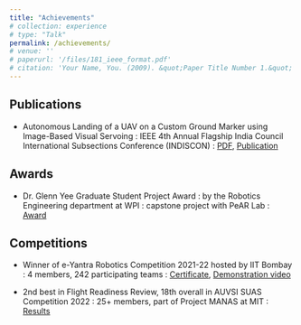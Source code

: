 ```yaml
---
title: "Achievements"
# collection: experience
# type: "Talk"
permalink: /achievements/
# venue: ''
# paperurl: '/files/181_ieee_format.pdf'
# citation: 'Your Name, You. (2009). &quot;Paper Title Number 1.&quot; <i>Journal 1</i>. 1(1).'
---
```


## Publications

* Autonomous Landing of a UAV on a Custom Ground Marker using Image-Based Visual Servoing
:    IEEE 4th Annual Flagship India Council International Subsections Conference (INDISCON)
:    [PDF](/files/181_ieee_format.pdf), [Publication](https://ieeexplore.ieee.org/document/10270190)

## Awards

* Dr. Glenn Yee Graduate Student Project Award 
:    by the Robotics Engineering department at WPI
:    capstone project with PeAR Lab
:    [Award](https://www.wpi.edu/academics/departments/robotics-engineering/glenn-yee-graduate-awards)

## Competitions

* Winner of e-Yantra Robotics Competition 2021-22 hosted by IIT Bombay
:    4 members, 242 participating teams
:    [Certificate](/files/eyrc.pdf), [Demonstration video](https://youtu.be/JBToTeWyXHE)

* 2nd best in Flight Readiness Review, 18th overall in AUVSI SUAS Competition 2022
:   25+ members, part of Project MANAS at MIT
:   [Results](https://docs.google.com/spreadsheets/d/e/2PACX-1vSV0_wulZ_djNrAeuGUOWQXyDoUyD6lgD5H7W9tqT8LZu__uv6s0OiEsDP0lbRetUTWTqQ9S1RAdvAr/pubhtml#)
